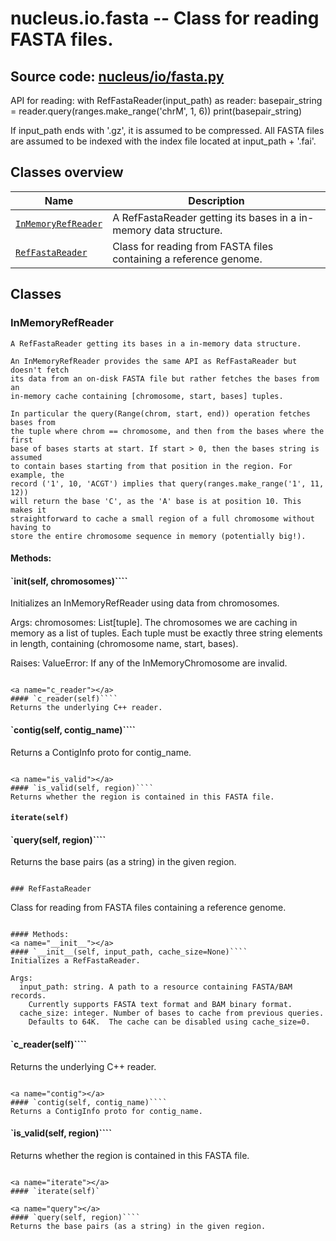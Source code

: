 # nucleus.io.fasta -- Class for reading FASTA files.
**Source code:** [nucleus/io/fasta.py](https://github.com/google/nucleus/tree/master/nucleus/io/fasta.py)
---
API for reading:
  with RefFastaReader(input_path) as reader:
    basepair_string = reader.query(ranges.make_range('chrM', 1, 6))
    print(basepair_string)

If input_path ends with '.gz', it is assumed to be compressed.  All FASTA
files are assumed to be indexed with the index file located at
input_path + '.fai'.

## Classes overview
Name | Description
-----|------------
[`InMemoryRefReader`](#inmemoryrefreader) | A RefFastaReader getting its bases in a in-memory data structure.
[`RefFastaReader`](#reffastareader) | Class for reading from FASTA files containing a reference genome.

## Classes
### InMemoryRefReader
```
A RefFastaReader getting its bases in a in-memory data structure.

An InMemoryRefReader provides the same API as RefFastaReader but doesn't fetch
its data from an on-disk FASTA file but rather fetches the bases from an
in-memory cache containing [chromosome, start, bases] tuples.

In particular the query(Range(chrom, start, end)) operation fetches bases from
the tuple where chrom == chromosome, and then from the bases where the first
base of bases starts at start. If start > 0, then the bases string is assumed
to contain bases starting from that position in the region. For example, the
record ('1', 10, 'ACGT') implies that query(ranges.make_range('1', 11, 12))
will return the base 'C', as the 'A' base is at position 10. This makes it
straightforward to cache a small region of a full chromosome without having to
store the entire chromosome sequence in memory (potentially big!).
```

#### Methods:
<a name="__init__"></a>
#### `__init__(self, chromosomes)````
Initializes an InMemoryRefReader using data from chromosomes.

Args:
  chromosomes: List[tuple]. The chromosomes we are caching in memory as a
    list of tuples. Each tuple must be exactly three string elements in
    length, containing (chromosome name, start, bases).

Raises:
  ValueError: If any of the InMemoryChromosome are invalid.
```

<a name="c_reader"></a>
#### `c_reader(self)````
Returns the underlying C++ reader.
```

<a name="contig"></a>
#### `contig(self, contig_name)````
Returns a ContigInfo proto for contig_name.
```

<a name="is_valid"></a>
#### `is_valid(self, region)````
Returns whether the region is contained in this FASTA file.
```

<a name="iterate"></a>
#### `iterate(self)`

<a name="query"></a>
#### `query(self, region)````
Returns the base pairs (as a string) in the given region.
```

### RefFastaReader
```
Class for reading from FASTA files containing a reference genome.
```

#### Methods:
<a name="__init__"></a>
#### `__init__(self, input_path, cache_size=None)````
Initializes a RefFastaReader.

Args:
  input_path: string. A path to a resource containing FASTA/BAM records.
    Currently supports FASTA text format and BAM binary format.
  cache_size: integer. Number of bases to cache from previous queries.
    Defaults to 64K.  The cache can be disabled using cache_size=0.
```

<a name="c_reader"></a>
#### `c_reader(self)````
Returns the underlying C++ reader.
```

<a name="contig"></a>
#### `contig(self, contig_name)````
Returns a ContigInfo proto for contig_name.
```

<a name="is_valid"></a>
#### `is_valid(self, region)````
Returns whether the region is contained in this FASTA file.
```

<a name="iterate"></a>
#### `iterate(self)`

<a name="query"></a>
#### `query(self, region)````
Returns the base pairs (as a string) in the given region.
```

